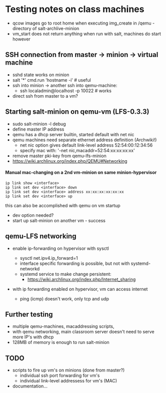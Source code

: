 # Testing notes on class machines

- qcow images go to root home when executing img_create in /qemu -directory of salt-archlive-minion
- vm_start does not return anything when run with salt, machines do start however

## SSH connection from master -> minion -> virtual machine

- sshd state works on minion
- salt '*' cmd.run 'hostname -i' # useful
- ssh into minion -> another ssh into qemu-machine:
  - ssh localadmin@localhost -p 10022 # works
- direct ssh from master to a vm?

## Starting salt-minion on qemu-vm (LFS-0.3.3)

- sudo salt-minion -l debug
- define master IP address
- qemu has a dhcp server builtin, started default with net nic
- qemu machines need separate ethernet address definition (Archwiki!)
  - net nic option gives default link-level address 52:54:00:12:34:56
  - specify mac with: '-net nic,macaddr=52:54:xx:xx:xx:xx'
- remove master pki-key from qemu-lfs-minion
- https://wiki.archlinux.org/index.php/QEMU#Networking

#### Manual mac-changing on a 2nd vm-minion on same minion-hypervisor

```
ip link show <interface>
ip link set dev <interface> down
ip link set dev <interface> address xx:xx:xx:xx:xx:xx
ip link set dev <interface> up
```
 this can also be accomplished with qemu on vm startup
- dev option needed?
- start up salt-minion on another vm - success

## qemu-LFS networking

- enable ip-forwarding on hypervisor with sysctl
  - sysctl net.ipv4.ip_forward=1
  - interface specific forwarding is possible, but not with systemd-networkd
  - systemd service to make change persistent:
    - https://wiki.archlinux.org/index.php/Internet_sharing

- with ip forwarding enabled on hypervisor, vm can access internet
  - ping (icmp) doesn't work, only tcp and udp

## Further testing

- multiple qemu-machines, macaddressing scripts,
- with qemu networking, main classroom server doesn't need to serve more IP's with dhcp
- 128MB of memory is enough to run salt-minion

## TODO

- scripts to fire up vm's on minions (done from master?)
  - individual ssh port forwarding for vm's
  - individual link-level addressess for vm's (MAC)
- documentation...


